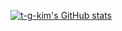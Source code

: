 [![t-g-kim's GitHub stats](https://github-readme-stats.vercel.app/api?username=t-g-kim)](https://github.com/anuraghazra/github-readme-stats)
